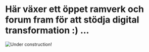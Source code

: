 # Här växer ett öppet ramverk och forum fram för att stödja digital transformation :) ...
![Under construction! ]("/pic/maintenance.png")
